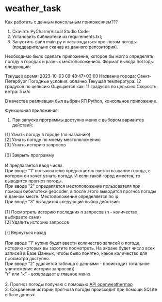 # weather_task
Как работать с данным консольным приложением???
1. Скачать PyCharm/Visual Studio Code;
2. Установить библиотеки из requirements.txt;
3. Запустить файл main.py и наслождаться прогнозом погоды (предварительно скачав из данного репозитория).



Необходимо было сделать приложение, которое бы могло определять погоду в городах и разных местоположениях.
Формат вывода поггоды следующий:

Текущее время: 2023-10-03 09:48:47+03:00
Название города: Санкт-Петербург
Погодные условия: облачно
Текущая температура: 12 градусов по цельсию
Ощущается как: 11 градусов по цельсию
Скорость ветра: 5 м/c

В качестве реализации был выбран ЯП Python, консольное приложение.

Функционал приложения:<br/>
1. При запуске программы доступно меню с выбором вариантов действий:<br/>

[1] Узнать погоду в городе (по названию)<br/>
[2] Узнать погоду по моему местоположению<br/>
[3] Узнать историю запросов<br/>
<br/>
[0] Закрыть программу<br/>
<br/>
И предлагается ввод числа.<br/>
При вводе "1" пользователю предлагается ввести название города, в котором он хочет узнать погоду. И если такой город имеется, то выводится прогноз погоды.<br/>
При вводе "2" определяется местоположение пользователя при помощи бибилотеки geocoder, а после этого выводится прогноз погоды в данном месте. Местоположение определяется по ip.<br/>
При вводе "3" выводится следующий выбор действий:<br/>
<br/>
[1] Посмотреть историю последних n запросов (n - количество, выбираете сами)<br/>
[2] Удалить историю запросов<br/>
<br/>
[r] Вернуться назад<br/>
<br/>
При вводе "1" нужно будет ввести количество записей о погоде, историю которых вы захотите посмотреть. На экране будет число всех записей в Базе Данных, чтобы было понятно, какое количество для просмотра доступно.<br/>
При вводе "2" удаляется таблица с данными - происходит тотальное уничтожение истории запросов))<br/>
"r" или "к" - возвращает в главное меню.<br/>
<br/>
2. Прогноз погоды получаю с помощью [API openweathermap](https://openweathermap.org/current)<br/>
3. Сохранение истории прогноза погоды происходит при помощи SQLite в базе данных.<br/>


